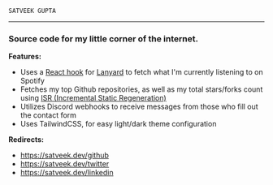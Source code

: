 ```
SATVEEK GUPTA
```
------------

### **Source code for my little corner of the internet.**

**Features:**
- Uses a [React hook](https://github.com/alii/use-lanyard) for [Lanyard](https://github.com/Phineas/lanyard) to fetch what I'm currently listening to on Spotify
- Fetches my top Github repositories, as well as my total stars/forks count using [ISR (Incremental Static Regeneration)](https://nextjs.org/docs/basic-features/data-fetching/incremental-static-regeneration)
- Utilizes Discord webhooks to receive messages from those who fill out the contact form
- Uses TailwindCSS, for easy light/dark theme configuration

**Redirects:**
- https://satveek.dev/github
- https://satveek.dev/twitter
- https://satveek.dev/linkedin